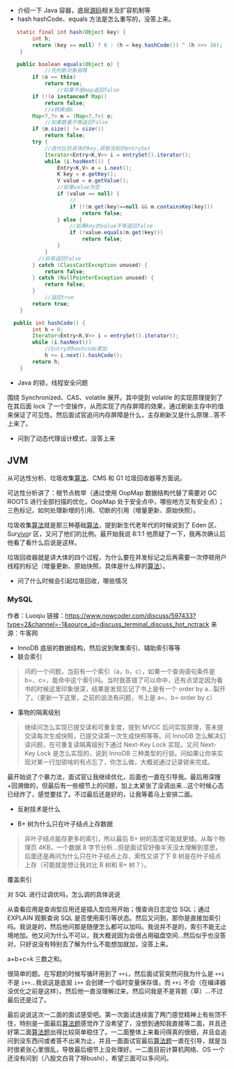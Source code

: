 - 介绍一下 Java 容器，底层[源码](https://www.nowcoder.com/jump/super-jump/word?word=源码)相关及扩容机制等
- hash hashCode、equals 方法是怎么重写的，没答上来。

```java
   static final int hash(Object key) {
        int h;
        return (key == null) ? 0 : (h = key.hashCode()) ^ (h >>> 16);
    }

```

```java
   public boolean equals(Object o) {
     		//先判断对象相等
        if (o == this)
            return true;
				//如果不是map返回false
        if (!(o instanceof Map))
            return false;
     		//o转换成m
        Map<?,?> m = (Map<?,?>) o;
     		//如果数量不等返回false
        if (m.size() != size())
            return false;
        try {
          	//迭代比较具体的key,获取当前的entrySet
            Iterator<Entry<K,V>> i = entrySet().iterator();
            while (i.hasNext()) {
                Entry<K,V> e = i.next();
                K key = e.getKey();
                V value = e.getValue();
              	//如果value为空
                if (value == null) {
                  	//
                    if (!(m.get(key)==null && m.containsKey(key)))
                        return false;
                } else {
                  	//如果key的value不等返回false
                    if (!value.equals(m.get(key)))
                        return false;
                }
            }
          //异常返回false
        } catch (ClassCastException unused) {
            return false;
        } catch (NullPointerException unused) {
            return false;
        }
     		//返回true
        return true;
    }
```

```java
  public int hashCode() {
        int h = 0;
        Iterator<Entry<K,V>> i = entrySet().iterator();
        while (i.hasNext())
          	//Entry的hashcode累加
            h += i.next().hashCode();
        return h;
    }

```

- Java 的锁，线程安全问题

围绕 Synchronized、CAS、volatile 展开。其中提到 volatile 的实现原理提到了在其后面 lock 了一个空操作，从而实现了内存屏障的效果，通过刷新主存中的值来保证了可见性。然后面试官追问内存屏障是什么，主存刷新又是什么原理...答不上来了。

- 问到了动态代理设计模式，没答上来

## JVM

从可达性分析、垃圾收集[算法]()、CMS 和 G1 垃圾回收器等方面说。

可达性分析讲了：根节点枚举（通过使用 OopMap 数据结构代替了需要对 GC ROOTS 进行全部扫描的优化，OopMap 处于安全点中，哪些地方又有安全点）；三色标记，如何处理新增的引用、切断的引用（增量更新、原始快照）。

垃圾收集[算法]()就是那三种基础[算法]()，提到新生代老年代的时候说到了 Eden 区、Sur[vivo]()r 区，又问了他们的比例。最开始我说 8:1:1 他质疑了一下，我再次确认后他看了看什么后说是这样。

垃圾回收器就是讲大体的四个过程，为什么要在并发标记之后再需要一次停顿用户线程的标记（增量更新、原始快照，具体是什么样的[算法]()）。

- 问了什么时候会引起垃圾回收，哪些情况

### MySQL

作者：Luoqiu
链接：https://www.nowcoder.com/discuss/597433?type=2&channel=-1&source_id=discuss_terminal_discuss_hot_nctrack
来源：牛客网



- InnoDB 底层的数据结构，然后说到聚集索引、辅助索引等等
- 联合索引

> 问的一个问题，当前有一个索引（a，b，c），如果一个查询语句条件是 b=、c=，能命中这个索引吗。当时我答错了可以命中，还有点坚定因为看书的时候这里印象很深，结果是发现忘记了书上是有一个 order by a...裂开了。（更新一下这里，之前的说法有问题，书上是 a=、b= order by c）

- 事物的隔离级别 

> 继续问怎么实现已提交读和可重复度，提到 MVCC 后问实现原理，答未提交读每次生成快照，已提交读第一次生成快照等等。问 InnoDB 怎么解决幻读问题，在可重复读隔离级别下通过 Next-Key Lock 实现，又问 Next-Key Lock 是怎么实现的，说到 InnoDB 三种类型的行锁。问如果让你来实现对某一行加锁啥的有点忘了，你怎么做，大概说通过记录锁来完成。



最开始说了个暴力法，面试官让我继续优化，后面也一直在引导我。最后用深搜+回溯做的，但最后有一些细节上的问题，加上太紧张了没调出来...这个时候心态已经炸了，感觉要挂了。不过最后还是好的，让我等着马上安排二面。

- 反射技术是什么

- B+ 树为什么只在叶子结点上存数据 

> 非叶子结点能存更多的索引，所以最后 B+ 树的高度可能就更矮。从每个物理页 4KB，一个数据 8 字节分析...但是面试官好像半天没太理解到意思，后面还是再问为什么只在叶子结点上存，索性又讲了下 B 树是在叶子结点上存（可能就是想让我对比 B 树和 B+ 树？）。

覆盖索引

对 SQL 进行过调优吗，怎么调的具体说说

从查看应用是查询型应用还是插入型应用开始；慢查询日志定位 SQL；通过 EXPLAIN 观察查询 SQL 是否使用索引等状态。然后又问到，那你是直接加索引吗。我说是的，然后他问那是随便怎么都可以加吗。我说并不是的，索引不能无止境地加。他又问为什么不可以，我大概说因为会很占用磁盘空间...然后似乎也没答对，只好说没有特别去了解为什么不能想加就加，没答上来。

a+b+c=k 三数之和。

很简单的题。在写题的时候写循环用到了 `++i`，然后面试官突然问我为什么是 `++i` 不是 `i++`...我说这是底层 `i++` 会创建一个临时变量保存值，而 `++i` 不会（在编译器没优化之前是这样）。然后他一直没理解过来，然后问我是不是背题（草）...不过最后还是过了。

最后说说这次一二面的面试感受吧。第一次面试连续面了两门感觉精神上有些顶不住，特别是一面最后[算法题]()感觉炸了没希望了，没想到通知我直接等二面，并且还好第二面[算法题]()出得比较简单稳住了。一二面整体上来看问得真的很细，并且会追问到没东西问或者答不出来为止，并且一面面试官最后[算法题]()一直在引导，就是当时很紧张心里很乱，导致最后细节上没处理好。一二面目前计算机网络、OS 一个还没有问到（八股文白背了呀bushi），希望三面可以多问问。